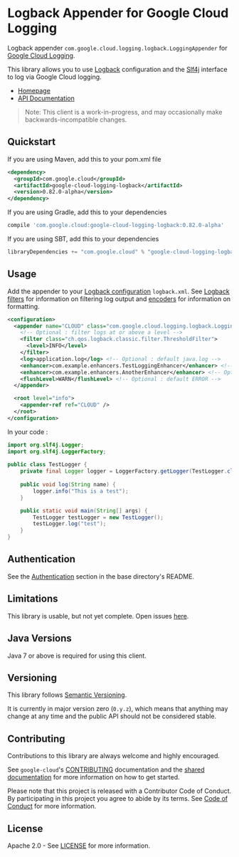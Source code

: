 Logback Appender for Google Cloud Logging
=========================================

Logback appender `com.google.cloud.logging.logback.LoggingAppender` for
[Google Cloud Logging](https://cloud.google.com/logging/).

This library allows you to use [Logback](https://logback.qos.ch/) configuration and the [Slf4j](https://www.slf4j.org/) interface to log via Google Cloud logging.

-  [Homepage](https://googleapis.github.io/google-cloud-java/)
-  [API Documentation](https://googleapis.github.io/google-cloud-java/google-cloud-clients/apidocs/index.html?com/google/cloud/logging/logback/LoggingAppender.html)

> Note: This client is a work-in-progress, and may occasionally
> make backwards-incompatible changes.

Quickstart
----------

[//]: # ({x-version-update-start:google-cloud-logging-logback:released})
If you are using Maven, add this to your pom.xml file
```xml
<dependency>
  <groupId>com.google.cloud</groupId>
  <artifactId>google-cloud-logging-logback</artifactId>
  <version>0.82.0-alpha</version>
</dependency>
```
If you are using Gradle, add this to your dependencies
```Groovy
compile 'com.google.cloud:google-cloud-logging-logback:0.82.0-alpha'
```
If you are using SBT, add this to your dependencies
```Scala
libraryDependencies += "com.google.cloud" % "google-cloud-logging-logback" % "0.82.0-alpha"
```
[//]: # ({x-version-update-end})

Usage 
-----

Add the appender to your [Logback configuration](https://logback.qos.ch/manual/configuration.html) `logback.xml`.
See [Logback filters](https://logback.qos.ch/manual/filters.html#thresholdFilter) for information on filtering log output and
 [encoders](https://logback.qos.ch/manual/encoders.html) for information on formatting.


```xml
<configuration>
  <appender name="CLOUD" class="com.google.cloud.logging.logback.LoggingAppender">
    <!-- Optional : filter logs at or above a level -->
    <filter class="ch.qos.logback.classic.filter.ThresholdFilter">
      <level>INFO</level>
    </filter>
    <log>application.log</log> <!-- Optional : default java.log -->
    <enhancer>com.example.enhancers.TestLoggingEnhancer</enhancer> <!-- Optional -->
    <enhancer>com.example.enhancers.AnotherEnhancer</enhancer> <!-- Optional -->
    <flushLevel>WARN</flushLevel> <!-- Optional : default ERROR -->
  </appender>

  <root level="info">
    <appender-ref ref="CLOUD" />
  </root>
</configuration>
```

In your code :

```java
import org.slf4j.Logger;
import org.slf4j.LoggerFactory;
 
public class TestLogger {
    private final Logger logger = LoggerFactory.getLogger(TestLogger.class);
 
    public void log(String name) {
        logger.info("This is a test");
    }

    public static void main(String[] args) {
        TestLogger testLogger = new TestLogger();
        testLogger.log("test");
    }
}
```


Authentication
--------------

See the [Authentication](https://github.com/googleapis/google-cloud-java#authentication)
section in the base directory's README.


Limitations
-----------

This library is usable, but not yet complete.
Open issues [here](https://github.com/googleapis/google-cloud-java/issues?q=is%3Aissue+is%3Aopen+label%3A%22logging-logback%22).


Java Versions
-------------

Java 7 or above is required for using this client.

Versioning
----------

This library follows [Semantic Versioning](http://semver.org/).

It is currently in major version zero (``0.y.z``), which means that anything
may change at any time and the public API should not be considered
stable.

Contributing
------------

Contributions to this library are always welcome and highly encouraged.

See `google-cloud`'s [CONTRIBUTING] documentation and the
[shared documentation](https://github.com/googleapis/google-cloud-common/blob/master/contributing/readme.md#how-to-contribute-to-gcloud)
for more information on how to get started.

Please note that this project is released with a Contributor Code of Conduct.
By participating in this project you agree to abide by its terms. See
[Code of Conduct][code-of-conduct] for more information.

License
-------
Apache 2.0 - See [LICENSE] for more information.


[CONTRIBUTING]:https://github.com/googleapis/google-cloud-java/blob/master/CONTRIBUTING.md
[code-of-conduct]:https://github.com/googleapis/google-cloud-java/blob/master/CODE_OF_CONDUCT.md#contributor-code-of-conduct
[LICENSE]: https://github.com/googleapis/google-cloud-java/blob/master/LICENSE
[TESTING]: https://github.com/googleapis/google-cloud-java/blob/master/TESTING.md#testing-code-that-uses-storage
[cloud-platform]: https://cloud.google.com/

[cloud-logging]: https://cloud.google.com/logging/
[cloud-logging-docs]: https://cloud.google.com/logging/docs/overview
